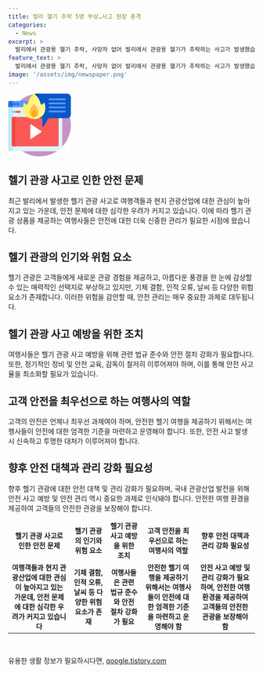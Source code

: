 ```yaml
---
title: 발리 헬기 추락 5명 부상…사고 현장 충격
categories:
  - News
excerpt: >
  발리에서 관광용 헬기 추락, 사망자 없어 발리에서 관광용 헬기가 추락하는 사고가 발생했습니다. 5명 탑승자 중 사망자는 없었으며, 생존자들이 병원으로 이송되어 치료를 받고 있습니다. 현지 교통부 대변인은 사고 헬기가 연줄에 걸려 추락한 것으로 확인되었으며, 안전홍보와 감시 강화를 위해 협력할 것이라 밝혔습니다. 발리 여행사는 다양한 헬기 관광 상품을 안내하고 있습니다.
feature_text: >
  발리에서 관광용 헬기 추락, 사망자 없어 발리에서 관광용 헬기가 추락하는 사고가 발생했습니다. 5명 탑승자 중 사망자는 없었으며, 생존자들이 병원으로 이송되어 치료를 받고 있습니다. 현지 교통부 대변인은 사고 헬기가 연줄에 걸려 추락한 것으로 확인되었으며, 안전홍보와 감시 강화를 위해 협력할 것이라 밝혔습니다. 발리 여행사는 다양한 헬기 관광 상품을 안내하고 있습니다.
image: '/assets/img/newspaper.png'
---
```


<p><img src="/assets/img/news.png" alt="rentncar 속보" /></p>

<h2 data-ke-size="size26">헬기 관광 사고로 인한 안전 문제</h2>

<p data-ke-size="size16">최근 발리에서 발생한 헬기 관광 사고로 여행객들과 현지 관광산업에 대한 관심이 높아지고 있는 가운데, 안전 문제에 대한 심각한 우려가 커지고 있습니다. 이에 따라 헬기 관광 상품을 제공하는 여행사들은 안전에 대한 더욱 신중한 관리가 필요한 시점에 왔습니다.</p>

<h2 data-ke-size="size26">헬기 관광의 인기와 위험 요소</h2>

<p data-ke-size="size16">헬기 관광은 고객들에게 새로운 관광 경험을 제공하고, 아름다운 풍경을 한 눈에 감상할 수 있는 매력적인 선택지로 부상하고 있지만, 기체 결함, 인적 오류, 날씨 등 다양한 위험 요소가 존재합니다. 이러한 위험을 감안할 때, 안전 관리는 매우 중요한 과제로 대두됩니다.</p>

<h2 data-ke-size="size26">헬기 관광 사고 예방을 위한 조치</h2>

<p data-ke-size="size16">여행사들은 헬기 관광 사고 예방을 위해 관련 법규 준수와 안전 절차 강화가 필요합니다. 또한, 정기적인 정비 및 안전 교육, 감독이 철저히 이루어져야 하며, 이를 통해 안전 사고율을 최소화할 필요가 있습니다.</p>

<h2 data-ke-size="size26">고객 안전을 최우선으로 하는 여행사의 역할</h2>

<p data-ke-size="size16">고객의 안전은 언제나 최우선 과제여야 하며, 안전한 헬기 여행을 제공하기 위해서는 여행사들이 안전에 대한 엄격한 기준을 마련하고 운영해야 합니다. 또한, 안전 사고 발생 시 신속하고 투명한 대처가 이루어져야 합니다.</p>

<h2 data-ke-size="size26">향후 안전 대책과 관리 강화 필요성</h2>

<p data-ke-size="size16">향후 헬기 관광에 대한 안전 대책 및 관리 강화가 필요하며, 국내 관광산업 발전을 위해 안전 사고 예방 및 안전 관리 역시 중요한 과제로 인식돼야 합니다. 안전한 여행 환경을 제공하여 고객들의 안전한 관광을 보장해야 합니다.</p>

<table>
  <thead>
    <tr></tr>
  </thead>
  <tbody>
    <tr>
      <td style="text-align: center; height: 17px;"><b>헬기 관광 사고로 인한 안전 문제</b></td>
      <td style="text-align: center; height: 17px;"><b>헬기 관광의 인기와 위험 요소</b></td>
      <td style="text-align: center; height: 17px;"><b>헬기 관광 사고 예방을 위한 조치</b></td>
      <td style="text-align: center; height: 17px;"><b>고객 안전을 최우선으로 하는 여행사의 역할</b></td>
      <td style="text-align: center; height: 17px;"><b>향후 안전 대책과 관리 강화 필요성</b></td>
    </tr>
    <tr>
      <td style="text-align: center; height: 17px;"><b>여행객들과 현지 관광산업에 대한 관심이 높아지고 있는 가운데, 안전 문제에 대한 심각한 우려가 커지고 있습니다</b></td>
      <td style="text-align: center; height: 17px;"><b>기체 결함, 인적 오류, 날씨 등 다양한 위험 요소가 존재</b></td>
      <td style="text-align: center; height: 17px;"><b>여행사들은 관련 법규 준수와 안전 절차 강화가 필요</b></td>
      <td style="text-align: center; height: 17px;"><b>안전한 헬기 여행을 제공하기 위해서는 여행사들이 안전에 대한 엄격한 기준을 마련하고 운영해야 함</b></td>
      <td style="text-align: center; height: 17px;"><b>안전 사고 예방 및 관리 강화가 필요하며, 안전한 여행 환경을 제공하여 고객들의 안전한 관광을 보장해야 함</b></td>
    </tr>
  </tbody>
</table>

<p data-ke-size="size16">&nbsp;</p>
유용한 생활 정보가 필요하시다면, <a href="https://qoogle.tistory.com" rel="dofollow">qoogle.tistory.com</a>


